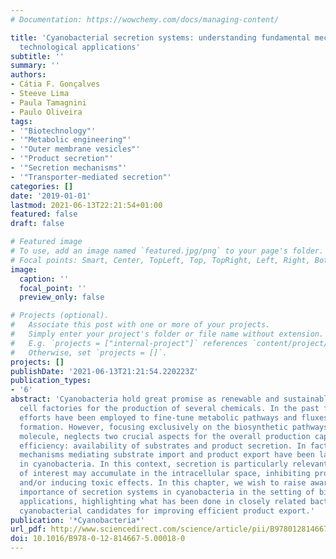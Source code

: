 ```yaml
---
# Documentation: https://wowchemy.com/docs/managing-content/

title: 'Cyanobacterial secretion systems: understanding fundamental mechanisms toward
  technological applications'
subtitle: ''
summary: ''
authors:
- Cátia F. Gonçalves
- Steeve Lima
- Paula Tamagnini
- Paulo Oliveira
tags:
- '"Biotechnology"'
- '"Metabolic engineering"'
- '"Outer membrane vesicles"'
- '"Product secretion"'
- '"Secretion mechanisms"'
- '"Transporter-mediated secretion"'
categories: []
date: '2019-01-01'
lastmod: 2021-06-13T22:21:54+01:00
featured: false
draft: false

# Featured image
# To use, add an image named `featured.jpg/png` to your page's folder.
# Focal points: Smart, Center, TopLeft, Top, TopRight, Left, Right, BottomLeft, Bottom, BottomRight.
image:
  caption: ''
  focal_point: ''
  preview_only: false

# Projects (optional).
#   Associate this post with one or more of your projects.
#   Simply enter your project's folder or file name without extension.
#   E.g. `projects = ["internal-project"]` references `content/project/deep-learning/index.md`.
#   Otherwise, set `projects = []`.
projects: []
publishDate: '2021-06-13T21:21:54.220223Z'
publication_types:
- '6'
abstract: 'Cyanobacteria hold great promise as renewable and sustainable microbial
  cell factories for the production of several chemicals. In the past few years, great
  efforts have been employed to fine-tune metabolic pathways and fluxes toward product
  formation. However, focusing exclusively on the biosynthetic pathways of the target
  molecule, neglects two crucial aspects for the overall production capacity and process
  efficiency: availability of substrates and product secretion. In fact, the molecular
  mechanisms mediating substrate import and product export have been largely overlooked
  in cyanobacteria. In this context, secretion is particularly relevant, as compounds
  of interest may accumulate in the intracellular space, inhibiting production pathways
  and/or inducing toxic effects. In this chapter, we wish to raise awareness of the
  importance of secretion systems in cyanobacteria in the setting of biotechnological
  applications, highlighting what has been done in closely related bacteria, and identifying
  cyanobacterial candidates for improving efficient product export.'
publication: '*Cyanobacteria*'
url_pdf: http://www.sciencedirect.com/science/article/pii/B9780128146675000180
doi: 10.1016/B978-0-12-814667-5.00018-0
---
```

